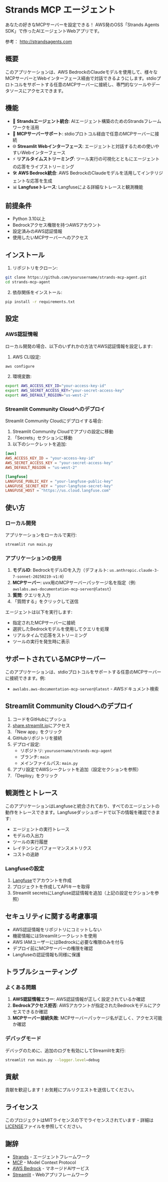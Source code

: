 # Strands MCP エージェント

あなたの好きなMCPサーバーを設定できる！ AWS発のOSS「Strands Agents SDK」で作ったAIエージェントWebアプリです。

参考： http://strandsagents.com

## 概要

このアプリケーションは、AWS BedrockのClaudeモデルを使用して、様々なMCPサーバーとWebインターフェース経由で対話できるようにします。stdioプロトコルをサポートする任意のMCPサーバーに接続し、専門的なツールやデータソースにアクセスできます。

## 機能

- 🤖 **Strandsエージェント統合**: AIエージェント構築のためのStrandsフレームワークを活用
- 🔌 **MCPサーバーサポート**: stdioプロトコル経由で任意のMCPサーバーに接続
- 🌐 **Streamlit Webインターフェース**: エージェントと対話するための使いやすいWebインターフェース
- ⚡ **リアルタイムストリーミング**: ツール実行の可視化とともにエージェントの応答をライブストリーミング
- 🛠️ **AWS Bedrock統合**: AWS BedrockのClaudeモデルを活用してインテリジェントな応答を生成
- 📊 **Langfuseトレース**: Langfuseによる詳細なトレースと観測機能

## 前提条件

- Python 3.10以上
- Bedrockアクセス権限を持つAWSアカウント
- 設定済みのAWS認証情報
- 使用したいMCPサーバーへのアクセス

## インストール

1. リポジトリをクローン:
```bash
git clone https://github.com/yourusername/strands-mcp-agent.git
cd strands-mcp-agent
```

2. 依存関係をインストール:
```bash
pip install -r requirements.txt
```

## 設定

### AWS認証情報

ローカル開発の場合、以下のいずれかの方法でAWS認証情報を設定します:

1. AWS CLI設定:
```bash
aws configure
```

2. 環境変数:
```bash
export AWS_ACCESS_KEY_ID="your-access-key-id"
export AWS_SECRET_ACCESS_KEY="your-secret-access-key"
export AWS_DEFAULT_REGION="us-west-2"
```

### Streamlit Community Cloudへのデプロイ

Streamlit Community Cloudにデプロイする場合:

1. Streamlit Community Cloudでアプリの設定に移動
2. 「Secrets」セクションに移動
3. 以下のシークレットを追加:
```toml
[aws]
AWS_ACCESS_KEY_ID = "your-access-key-id"
AWS_SECRET_ACCESS_KEY = "your-secret-access-key"
AWS_DEFAULT_REGION = "us-west-2"

[langfuse]
LANGFUSE_PUBLIC_KEY = "your-langfuse-public-key"
LANGFUSE_SECRET_KEY = "your-langfuse-secret-key"
LANGFUSE_HOST = "https://us.cloud.langfuse.com"
```

## 使い方

### ローカル開発

アプリケーションをローカルで実行:
```bash
streamlit run main.py
```

### アプリケーションの使用

1. **モデルID**: BedrockモデルIDを入力（デフォルト: `us.anthropic.claude-3-7-sonnet-20250219-v1:0`）
2. **MCPサーバー**: uvx用のMCPサーバーパッケージ名を指定（例: `awslabs.aws-documentation-mcp-server@latest`）
3. **質問**: クエリを入力
4. 「質問する」をクリックして送信

エージェントは以下を実行します:
- 指定されたMCPサーバーに接続
- 選択したBedrockモデルを使用してクエリを処理
- リアルタイムで応答をストリーミング
- ツールの実行を発生時に表示

## サポートされているMCPサーバー

このアプリケーションは、stdioプロトコルをサポートする任意のMCPサーバーに接続できます。例:

- `awslabs.aws-documentation-mcp-server@latest` - AWSドキュメント検索

## Streamlit Community Cloudへのデプロイ

1. コードをGitHubにプッシュ
2. [share.streamlit.io](https://share.streamlit.io)にアクセス
3. 「New app」をクリック
4. GitHubリポジトリを接続
5. デプロイ設定:
   - リポジトリ: `yourusername/strands-mcp-agent`
   - ブランチ: `main`
   - メインファイルパス: `main.py`
6. アプリ設定でAWSシークレットを追加（設定セクションを参照）
7. 「Deploy」をクリック

## 観測性とトレース

このアプリケーションはLangfuseと統合されており、すべてのエージェントの動作をトレースできます。Langfuseダッシュボードで以下の情報を確認できます:

- エージェントの実行トレース
- モデルの入出力
- ツールの実行履歴
- レイテンシとパフォーマンスメトリクス
- コストの追跡

### Langfuseの設定

1. [Langfuse](https://langfuse.com)でアカウントを作成
2. プロジェクトを作成してAPIキーを取得
3. Streamlit secretsにLangfuse認証情報を追加（上記の設定セクションを参照）

## セキュリティに関する考慮事項

- AWS認証情報をリポジトリにコミットしない
- 機密情報にはStreamlitシークレットを使用
- AWS IAMユーザーにはBedrockに必要な権限のみを付与
- デプロイ前にMCPサーバーの権限を確認
- Langfuseの認証情報も同様に保護

## トラブルシューティング

### よくある問題

1. **AWS認証情報エラー**: AWS認証情報が正しく設定されているか確認
2. **Bedrockアクセス拒否**: AWSアカウントが指定されたBedrockモデルにアクセスできるか確認
3. **MCPサーバー接続失敗**: MCPサーバーパッケージ名が正しく、アクセス可能か確認

### デバッグモード

デバッグのために、追加のログを有効にしてStreamlitを実行:
```bash
streamlit run main.py --logger.level=debug
```

## 貢献

貢献を歓迎します！お気軽にプルリクエストを送信してください。

## ライセンス

このプロジェクトはMITライセンスの下でライセンスされています - 詳細は[LICENSE](LICENSE)ファイルを参照してください。

## 謝辞

- [Strands](https://github.com/yourusername/strands) - エージェントフレームワーク
- [MCP](https://modelcontextprotocol.io) - Model Context Protocol
- [AWS Bedrock](https://aws.amazon.com/bedrock/) - マネージドAIサービス
- [Streamlit](https://streamlit.io) - Webアプリフレームワーク
